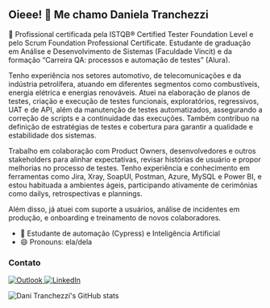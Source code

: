 ## Oieee! 👋 Me chamo Daniela Tranchezzi

🧐 Profissional certificada pela ISTQB® Certified Tester Foundation Level e pelo Scrum Foundation Professional Certificate. Estudante de graduação em Análise e Desenvolvimento de Sistemas (Faculdade Vincit) e da formação “Carreira QA: processos e automação de testes” (Alura).

Tenho experiência nos setores automotivo, de telecomunicações e da indústria petrolífera, atuando em diferentes segmentos como combustíveis, energia elétrica e energias renováveis. Atuei na elaboração de planos de testes, criação e execução de testes funcionais, exploratórios, regressivos, UAT e de API, além da manutenção de testes automatizados, assegurando a correção de scripts e a continuidade das execuções. Também contribuo na definição de estratégias de testes e cobertura para garantir a qualidade e estabilidade dos sistemas.

Trabalho em colaboração com Product Owners, desenvolvedores e outros stakeholders para alinhar expectativas, revisar histórias de usuário e propor melhorias no processo de testes. Tenho experiência e conhecimento em ferramentas como Jira, Xray, SoapUI, Postman, Azure, MySQL e Power BI, e estou habituada a ambientes ágeis, participando ativamente de cerimônias como dailys, retrospectivas e plannings.

Além disso, já atuei com suporte a usuários, análise de incidentes em produção, e onboarding e treinamento de novos colaboradores.

- 🌱 Estudante de automação (Cypress) e Inteligência Artificial
- 😄 Pronouns: ela/dela


### Contato
  <a href = "mailto:danitranchezzi@outlook.com">![Outlook](https://img.shields.io/badge/Microsoft_Outlook-0078D4?style=for-the-badge&logo=microsoft-outlook&logoColor=white)
  <a href = "https://www.linkedin.com/in/daniela-romeu-tranchezzi/">![LinkedIn](https://img.shields.io/badge/linkedin-%230077B5.svg?style=for-the-badge&logo=linkedin&logoColor=white)  
  </a>

![Dani Tranchezzi's GitHub stats](https://github-readme-stats.vercel.app/api?username=danitranchezzi&show_icons=true&theme=transparent&title_color=b825ce&icon_color=1ad9ca&text_color=34b816)


